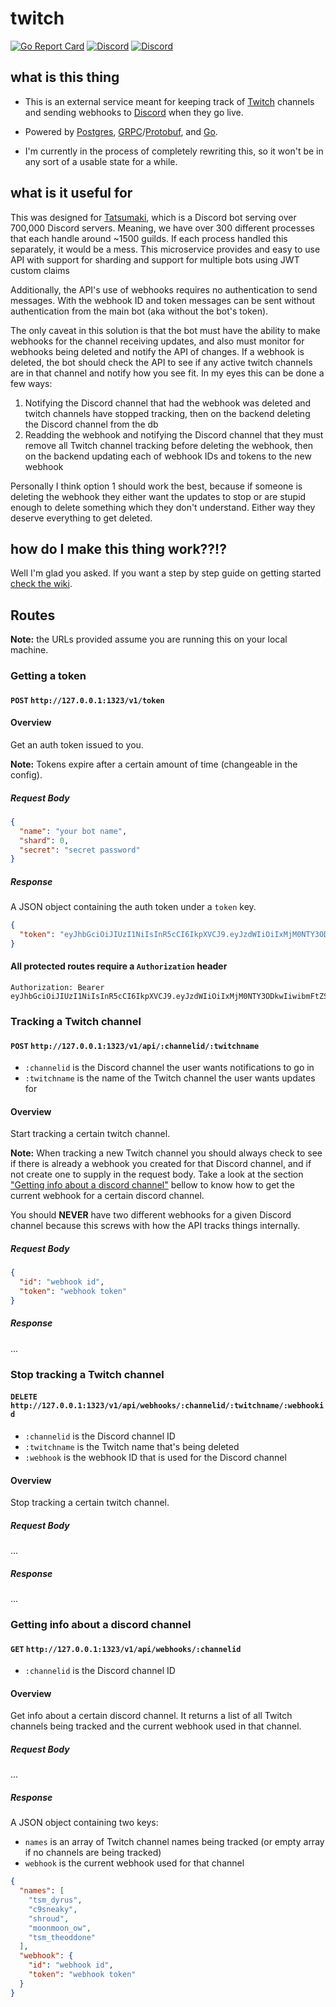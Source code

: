 # twitch

[![Go Report Card](https://goreportcard.com/badge/github.com/ThyLeader/twitch-service)](https://goreportcard.com/report/github.com/ThyLeader/twitch-service) 
[![Discord](https://discordapp.com/api/guilds/173184118492889089/widget.png)](https://discord.gg/tatsumaki) 
[![Discord](https://img.shields.io/badge/Discord-thy%230001-blue.svg)](https://discord.gg/tatsumaki)

## what is this thing

* This is an external service meant for keeping track of [Twitch](https://twitch.tv) channels and sending webhooks to [Discord](https://discordapp.com) when they go live.

* Powered by [Postgres](https://www.postgresql.org/), [GRPC](https://grpc.io/)/[Protobuf](https://developers.google.com/protocol-buffers/), and [Go](https://golang.org).

* I'm currently in the process of completely rewriting this, so it won't be in any sort of a usable state for a while.

## what is it useful for

This was designed for [Tatsumaki](https://tatsumaki.xyz), which is a Discord bot serving over 700,000 Discord servers. 
Meaning, we have over 300 different processes that each handle around ~1500 guilds. If each process handled this separately, it would be a mess. 
This microservice provides and easy to use API with support for sharding and support for multiple bots using JWT custom claims

Additionally, the API's use of webhooks requires no authentication to send messages. 
With the webhook ID and token messages can be sent without authentication from the main bot (aka without the bot's token).

The only caveat in this solution is that the bot must have the ability to make webhooks for the channel receiving updates,
and also must monitor for webhooks being deleted and notify the API of changes. If a webhook is deleted, 
the bot should check the API to see if any active twitch channels are in that channel and notify how you see fit. 
In my eyes this can be done a few ways:

1. Notifying the Discord channel that had the webhook was deleted and twitch channels have stopped tracking, 
then on the backend deleting the Discord channel from the db
1. Readding the webhook and notifying the Discord channel that they must remove all Twitch channel tracking before deleting the webhook, 
then on the backend updating each of webhook IDs and tokens to the new webhook

Personally I think option 1 should work the best, because if someone is deleting the webhook they either want the updates to stop 
or are stupid enough to delete something which they don't understand. Either way they deserve everything to get deleted.

## how do I make this thing work??!?

Well I'm glad you asked. If you want a step by step guide on getting started [check the wiki](https://github.com/ThyLeader/twitch-service/wiki).

## Routes

**Note:** the URLs provided assume you are running this on your local machine.

### Getting a token

#### `POST` `http://127.0.0.1:1323/v1/token`

#### Overview

Get an auth token issued to you.

**Note:** Tokens expire after a certain amount of time (changeable in the config).

##### Request Body

```json
{
  "name": "your bot name",
  "shard": 0,
  "secret": "secret password"
}
```

##### Response

A JSON object containing the auth token under a `token` key.

```json
{
  "token": "eyJhbGciOiJIUzI1NiIsInR5cCI6IkpXVCJ9.eyJzdWIiOiIxMjM0NTY3ODkwIiwibmFtZSI6IkpvaG4gRG9lIiwiYWRtaW4iOnRydWV9.TJVA95OrM7E2cBab30RMHrHDcEfxjoYZgeFONFh7HgQ"
}
```

#### All protected routes require a `Authorization` header

```Header
Authorization: Bearer eyJhbGciOiJIUzI1NiIsInR5cCI6IkpXVCJ9.eyJzdWIiOiIxMjM0NTY3ODkwIiwibmFtZSI6IkpvaG4gRG9lIiwiYWRtaW4iOnRydWV9.TJVA95OrM7E2cBab30RMHrHDcEfxjoYZgeFONFh7HgQ
```

### Tracking a Twitch channel

#### `POST` `http://127.0.0.1:1323/v1/api/:channelid/:twitchname`

* `:channelid` is the Discord channel the user wants notifications to go in
* `:twitchname` is the name of the Twitch channel the user wants updates for

#### Overview
Start tracking a certain twitch channel.

**Note:** When tracking a new Twitch channel you should always check to see if there is already a webhook you created for that Discord channel, and if not create one to supply in the request body. Take a look at the section ["Getting info about a discord channel"](#getting-info-about-a-discord-channel) bellow to know how to get the current webhook for a certain discord channel.

You should __**NEVER**__ have two different webhooks for a given Discord channel because this screws with how the API tracks things internally.

##### Request Body

```json
{
  "id": "webhook id",
  "token": "webhook token"
}
```

##### Response

...

### Stop tracking a Twitch channel

#### `DELETE` `http://127.0.0.1:1323/v1/api/webhooks/:channelid/:twitchname/:webhookid`

* `:channelid` is the Discord channel ID
* `:twitchname` is the Twitch name that's being deleted
* `:webhook` is the webhook ID that is used for the Discord channel

#### Overview
Stop tracking a certain twitch channel.

##### Request Body

...

##### Response

...

### Getting info about a discord channel

#### `GET` `http://127.0.0.1:1323/v1/api/webhooks/:channelid`

* `:channelid` is the Discord channel ID

#### Overview
Get info about a certain discord channel. It returns a list of all Twitch channels being tracked and the current webhook used in that channel.

##### Request Body

...

##### Response

A JSON object containing two keys:

* `names` is an array of Twitch channel names being tracked (or empty array if no channels are being tracked)
* `webhook` is the current webhook used for that channel

```json
{
  "names": [
    "tsm_dyrus",
    "c9sneaky",
    "shroud",
    "moonmoon_ow",
    "tsm_theoddone"
  ],
  "webhook": {
    "id": "webhook id",
    "token": "webhook token"
  }
}
```
